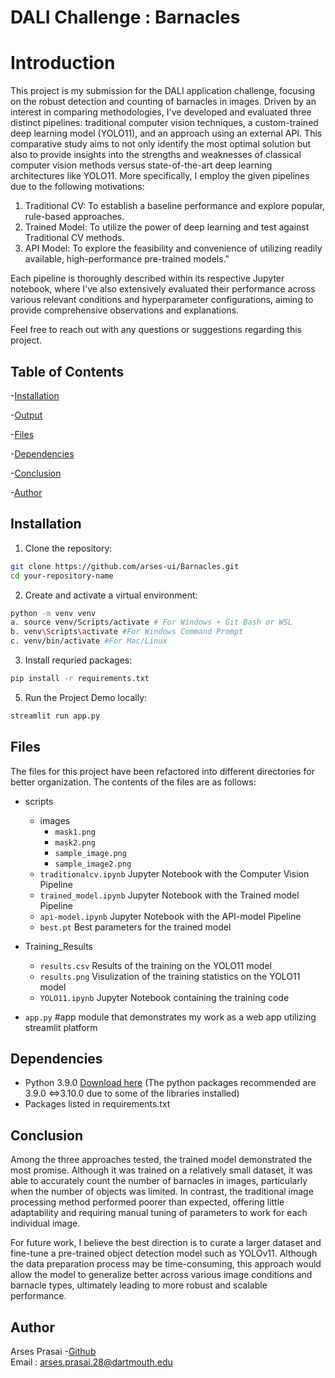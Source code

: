 # DALI Challenge : Barnacles

# Introduction

This project is my submission for the DALI application challenge, focusing on the robust detection and counting of barnacles in images. Driven by an interest in comparing methodologies, I've developed and evaluated three distinct pipelines: traditional computer vision techniques, a custom-trained deep learning model (YOLO11), and an approach using an external API. This comparative study aims to not only identify the most optimal solution but also to provide insights into the strengths and weaknesses of classical computer vision methods versus state-of-the-art deep learning architectures like YOLO11. More specifically, I employ the given pipelines due to the following motivations: 

1. Traditional CV: To establish a baseline performance and explore popular, rule-based approaches.
2. Trained Model: To utilize the power of deep learning and test against Traditional CV methods.
3. API Model: To explore the feasibility and convenience of utilizing readily available, high-performance pre-trained models."


Each pipeline is thoroughly described within its respective Jupyter notebook, where I've also extensively evaluated their performance across various relevant conditions and hyperparameter configurations, aiming to provide comprehensive observations and explanations.

Feel free to reach out with any questions or suggestions regarding this project.


## Table of Contents 
-[Installation](#installation) 

-[Output](#output)

-[Files](#files)

-[Dependencies](#dependencies) 

-[Conclusion](#conclusion)

-[Author](#author)


## Installation
1. Clone the repository:
```bash
git clone https://github.com/arses-ui/Barnacles.git
cd your-repository-name
```

2. Create and activate a virtual environment:
```bash
python -m venv venv 
a. source venv/Scripts/activate # For Windows + Git Bash or WSL
b. venv\Scripts\activate #For Windows Command Prompt 
c. venv/bin/activate #For Mac/Linux
```

3. Install requried packages:
```bash
pip install -r requirements.txt 
 ```
5. Run the Project Demo locally:
```bash
streamlit run app.py
```

## Files

The files for this project have been refactored into different directories for better organization. The contents of the files are as follows: 

- scripts
    - images
        - `mask1.png` 
        - `mask2.png`
        - `sample_image.png`
        - `sample_image2.png`
    - `traditionalcv.ipynb`  Jupyter Notebook with the Computer Vision Pipeline 
    - `trained_model.ipynb`  Jupyter Notebook with the Trained model Pipeline 
    - `api-model.ipynb`   Jupyter Notebook with the API-model Pipeline 
    - `best.pt`  Best parameters for the trained model 

- Training_Results
    - `results.csv` Results of the training on the YOLO11 model
    - `results.png` Visulization of the training statistics on the YOLO11 model
    - `YOLO11.ipynb` Jupyter Notebook containing the training code

- `app.py` #app module that demonstrates my work as a web app utilizing streamlit platform

## Dependencies
- Python 3.9.0 [Download here](https://www.python.org/downloads/release/python-390/) (The python packages recommended are 3.9.0 <=>3.10.0 due to some of the libraries installed)
- Packages listed in requirements.txt 

## Conclusion

Among the three approaches tested, the trained model demonstrated the most promise. Although it was trained on a relatively small dataset, it was able to accurately count the number of barnacles in images, particularly when the number of objects was limited. In contrast, the traditional image processing method performed poorer than expected, offering little adaptability and requiring  manual tuning of parameters to work for each individual image.

For future work, I believe the best direction is to curate a larger dataset and fine-tune a pre-trained object detection model such as YOLOv11. Although the data preparation process may be time-consuming, this approach would allow the model to generalize better across various image conditions and barnacle types, ultimately leading to more robust and scalable performance.

## Author
Arses Prasai -[Github](https://github.com/arses-ui)         
Email : arses.prasai.28@dartmouth.edu                 

